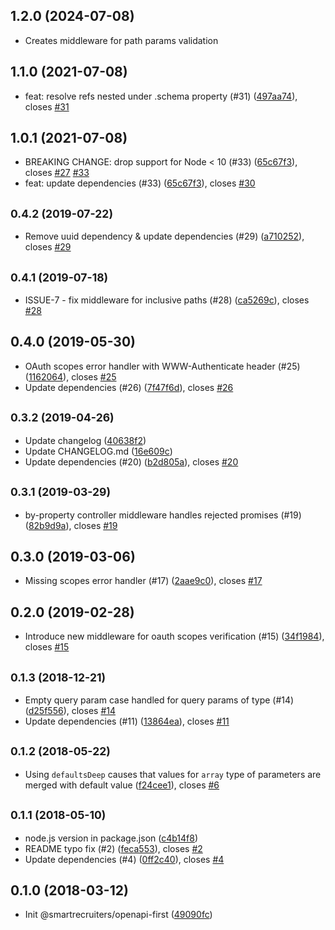 ## 1.2.0 (2024-07-08)

* Creates middleware for path params validation

## 1.1.0 (2021-07-08)

* feat: resolve refs nested under .schema property (#31) ([497aa74](https://github.com/smartrecruiters/openapi-first/commit/497aa74)), closes [#31](https://github.com/smartrecruiters/openapi-first/issues/31)



## 1.0.1 (2021-07-08)

* BREAKING CHANGE: drop support for Node < 10 (#33) ([65c67f3](https://github.com/smartrecruiters/openapi-first/commit/65c67f3)), closes [#27](https://github.com/smartrecruiters/openapi-first/issues/27) [#33](https://github.com/smartrecruiters/openapi-first/issues/33)
* feat: update dependencies (#33) ([65c67f3](https://github.com/smartrecruiters/openapi-first/commit/65c67f3)), closes [#30](https://github.com/smartrecruiters/openapi-first/issues/30)



## <small>0.4.2 (2019-07-22)</small>

* Remove uuid dependency & update dependencies (#29) ([a710252](https://github.com/smartrecruiters/openapi-first/commit/a710252)), closes [#29](https://github.com/smartrecruiters/openapi-first/issues/29)



## <small>0.4.1 (2019-07-18)</small>

* ISSUE-7 - fix middleware for inclusive paths (#28) ([ca5269c](https://github.com/smartrecruiters/openapi-first/commit/ca5269c)), closes [#28](https://github.com/smartrecruiters/openapi-first/issues/28)



## 0.4.0 (2019-05-30)

* OAuth scopes error handler with WWW-Authenticate header (#25) ([1162064](https://github.com/smartrecruiters/openapi-first/commit/1162064)), closes [#25](https://github.com/smartrecruiters/openapi-first/issues/25)
* Update dependencies (#26) ([7f47f6d](https://github.com/smartrecruiters/openapi-first/commit/7f47f6d)), closes [#26](https://github.com/smartrecruiters/openapi-first/issues/26)



<a name="0.3.2"></a>
## <small>0.3.2 (2019-04-26)</small>

* Update changelog ([40638f2](https://github.com/smartrecruiters/openapi-first/commit/40638f2))
* Update CHANGELOG.md ([16e609c](https://github.com/smartrecruiters/openapi-first/commit/16e609c))
* Update dependencies (#20) ([b2d805a](https://github.com/smartrecruiters/openapi-first/commit/b2d805a)), closes [#20](https://github.com/smartrecruiters/openapi-first/issues/20)



## <small>0.3.1 (2019-03-29)</small>

* by-property controller middleware handles rejected promises (#19) ([82b9d9a](https://github.com/smartrecruiters/openapi-first/commit/82b9d9a)), closes [#19](https://github.com/smartrecruiters/openapi-first/issues/19)



## 0.3.0 (2019-03-06)

* Missing scopes error handler (#17) ([2aae9c0](https://github.com/smartrecruiters/openapi-first/commit/2aae9c0)), closes [#17](https://github.com/smartrecruiters/openapi-first/issues/17)



## 0.2.0 (2019-02-28)

* Introduce new middleware for oauth scopes verification (#15) ([34f1984](https://github.com/smartrecruiters/openapi-first/commit/34f1984)), closes [#15](https://github.com/smartrecruiters/openapi-first/issues/15)



## <small>0.1.3 (2018-12-21)</small>

* Empty query param case handled for query params of type (#14) ([d25f556](https://github.com/smartrecruiters/openapi-first/commit/d25f556)), closes [#14](https://github.com/smartrecruiters/openapi-first/issues/14)
* Update dependencies (#11) ([13864ea](https://github.com/smartrecruiters/openapi-first/commit/13864ea)), closes [#11](https://github.com/smartrecruiters/openapi-first/issues/11)



<a name="0.1.2"></a>
## <small>0.1.2 (2018-05-22)</small>

* Using `defaultsDeep` causes that values for `array` type of parameters are merged with default value ([f24cee1](https://github.com/smartrecruiters/openapi-first/commit/f24cee1)), closes [#6](https://github.com/smartrecruiters/openapi-first/issues/6)



<a name="0.1.1"></a>
## <small>0.1.1 (2018-05-10)</small>

* node.js version in package.json ([c4b14f8](https://github.com/smartrecruiters/openapi-first/commit/c4b14f8))
* README typo fix (#2) ([feca553](https://github.com/smartrecruiters/openapi-first/commit/feca553)), closes [#2](https://github.com/smartrecruiters/openapi-first/issues/2)
* Update dependencies (#4) ([0ff2c40](https://github.com/smartrecruiters/openapi-first/commit/0ff2c40)), closes [#4](https://github.com/smartrecruiters/openapi-first/issues/4)


<a name="0.1.0"></a>
## 0.1.0 (2018-03-12)

* Init @smartrecruiters/openapi-first ([49090fc](https://github.com/smartrecruiters/openapi-first/commit/49090fc))



